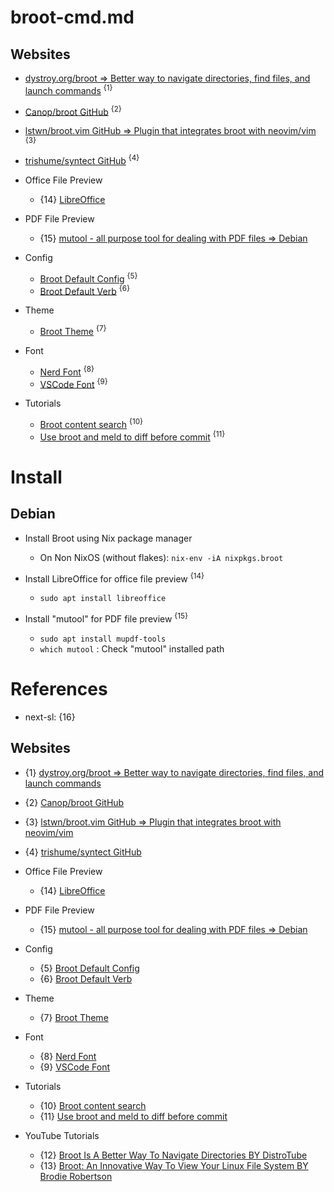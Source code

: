 # broot-cmd.md

## Websites

* [dystroy.org/broot => Better way to navigate directories, find files, and launch commands](https://dystroy.org/broot/) <sup>{1}</sup>
* [Canop/broot GitHub](https://github.com/Canop/broot) <sup>{2}</sup>
* [lstwn/broot.vim GitHub => Plugin that integrates broot with neovim/vim](https://github.com/lstwn/broot.vim) <sup>{3}</sup>
* [trishume/syntect GitHub](https://github.com/trishume/syntect) <sup>{4}</sup>

* Office File Preview
  * {14} [LibreOffice](https://www.libreoffice.org/)

* PDF File Preview
  * {15} [mutool - all purpose tool for dealing with PDF files => Debian](https://manpages.debian.org/jessie/mupdf-tools/mutool.1)

* Config
  * [Broot Default Config](https://github.com/Canop/broot/blob/main/resources/default-conf/conf.hjson) <sup>{5}</sup>
  * [Broot Default Verb](https://github.com/Canop/broot/blob/main/resources/default-conf/verbs.hjson) <sup>{6}</sup>

* Theme
  * [Broot Theme](https://github.com/Canop/broot/tree/main/resources/default-conf/skins) <sup>{7}</sup>

* Font
  * [Nerd Font](https://github.com/ryanoasis/nerd-fonts) <sup>{8}</sup>
  * [VSCode Font](https://github.com/Canop/broot/blob/main/resources/icons/vscode/vscode.ttf) <sup>{9}</sup>

* Tutorials
  * [Broot content search](https://dystroy.org/blog/broot-c-search/) <sup>{10}</sup>
  * [Use broot and meld to diff before commit](https://dystroy.org/blog/gg/) <sup>{11}</sup>

# Install

## Debian

* Install Broot using Nix package manager
  * On Non NixOS (without flakes): `nix-env -iA nixpkgs.broot`

* Install LibreOffice for office file preview <sup>{14}</sup>
  * `sudo apt install libreoffice`

* Install "mutool" for PDF file preview <sup>{15}</sup>
  * `sudo apt install mupdf-tools`
  * `which mutool` : Check "mutool" installed path

# References

* next-sl: {16}

## Websites

* {1} [dystroy.org/broot => Better way to navigate directories, find files, and launch commands](https://dystroy.org/broot/)
* {2} [Canop/broot GitHub](https://github.com/Canop/broot)
* {3} [lstwn/broot.vim GitHub => Plugin that integrates broot with neovim/vim](https://github.com/lstwn/broot.vim)
* {4} [trishume/syntect GitHub](https://github.com/trishume/syntect)

* Office File Preview
  * {14} [LibreOffice](https://www.libreoffice.org/)

* PDF File Preview
  * {15} [mutool - all purpose tool for dealing with PDF files => Debian](https://manpages.debian.org/jessie/mupdf-tools/mutool.1)

* Config
  * {5} [Broot Default Config](https://github.com/Canop/broot/blob/main/resources/default-conf/conf.hjson)
  * {6} [Broot Default Verb](https://github.com/Canop/broot/blob/main/resources/default-conf/verbs.hjson)

* Theme
  * {7} [Broot Theme](https://github.com/Canop/broot/tree/main/resources/default-conf/skins)

* Font
  * {8} [Nerd Font](https://github.com/ryanoasis/nerd-fonts)
  * {9} [VSCode Font](https://github.com/Canop/broot/blob/main/resources/icons/vscode/vscode.ttf)

* Tutorials
  * {10} [Broot content search](https://dystroy.org/blog/broot-c-search/)
  * {11} [Use broot and meld to diff before commit](https://dystroy.org/blog/gg/)

* YouTube Tutorials
  * {12} [Broot Is A Better Way To Navigate Directories BY DistroTube](https://www.youtube.com/watch?v=lGD-wsQO_lI)
  * {13} [Broot: An Innovative Way To View Your Linux File System BY Brodie Robertson](https://www.youtube.com/watch?v=eTtarjSJ0yU)
